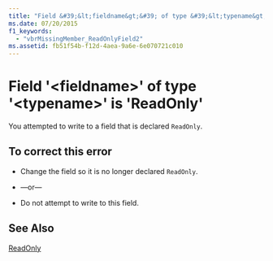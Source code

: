 ```yaml
---
title: "Field &#39;&lt;fieldname&gt;&#39; of type &#39;&lt;typename&gt;&#39; is &#39;ReadOnly&#39;"
ms.date: 07/20/2015
f1_keywords: 
  - "vbrMissingMember_ReadOnlyField2"
ms.assetid: fb51f54b-f12d-4aea-9a6e-6e070721c010
---
```

# Field &#39;&lt;fieldname&gt;&#39; of type &#39;&lt;typename&gt;&#39; is &#39;ReadOnly&#39;
You attempted to write to a field that is declared `ReadOnly`.  
  
## To correct this error  
  
- Change the field so it is no longer declared `ReadOnly`.  
  
- —or—  
  
- Do not attempt to write to this field.  
  
## See Also  
 [ReadOnly](../../visual-basic/language-reference/modifiers/readonly.md)
